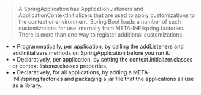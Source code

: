 > A SpringApplication has ApplicationListeners and ApplicationContextInitializers
that are used to apply customizations to the context or environment. Spring Boot loads a number of
such customizations for use internally from META-INF/spring.factories. There is more than one
way to register additional customizations:
* • Programmatically, per application, by calling the addListeners and addInitializers methods
on SpringApplication before you run it.
* • Declaratively, per application, by setting the context.initializer.classes or
context.listener.classes properties.
* • Declaratively, for all applications, by adding a META-INF/spring.factories and packaging a jar
file that the applications all use as a library.